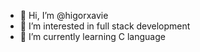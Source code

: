- 👋 Hi, I’m @higorxavie
- 👀 I’m interested in full stack development
- 🌱 I’m currently learning C language

<!---
higorxavie/higorxavie is a ✨ special ✨ repository because its `README.md` (this file) appears on your GitHub profile.
You can click the Preview link to take a look at your changes.
--->

